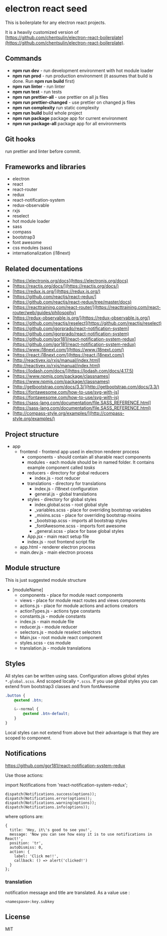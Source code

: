 # electron react seed

This is boilerplate for any electron react projects.

It is a heavily customized version of [https://github.com/chentsulin/electron-react-boilerplate](https://github.com/chentsulin/electron-react-boilerplate). 

## Commands

* **npm run dev** - run development environment with hot module loader
* **npm run prod** - run production environment (it assumes that build is done. Run **npm run build** first)
* **npm run linter** - run linter
* **npm run test** - run tests
* **npm run prettier-all** - use prettier on all js files
* **npm run prettier-changed** - use prettier on changed js files
* **npm run complexity** run static complexity
* **npm run build** build whole project
* **npm run package** package app for current environment
* **npm run package-all** package app for all environments

## Git hooks

run prettier and linter before commit.

## Frameworks and libraries

* electron
* react
* react-router
* redux
* react-notification-system
* redux-observable
* rxjs
* reselect
* hot module loader
* sass
* compass
* bootstrap3
* font awesome
* css modules (sass)
* internationalization (i18next)

## Related documentations
* [https://electronjs.org/docs](https://electronjs.org/docs)
* [https://reactjs.org/docs/](https://reactjs.org/docs/)
* [https://redux.js.org/](https://redux.js.org/)
* [https://github.com/reactjs/react-redux/](https://github.com/reactjs/react-redux/tree/master/docs)
* [https://reacttraining.com/react-router/](https://reacttraining.com/react-router/web/guides/philosophy)
* [https://redux-observable.js.org/](https://redux-observable.js.org/)
* [https://github.com/reactjs/reselect](https://github.com/reactjs/reselect)
* [https://github.com/igorprado/react-notification-system](https://github.com/igorprado/react-notification-system)
* [https://github.com/gor181/react-notification-system-redux](https://github.com/gor181/react-notification-system-redux)  
* [https://www.i18next.com/](https://www.i18next.com/)
* [https://react.i18next.com/](https://react.i18next.com/)
* [http://reactivex.io/rxjs/manual/index.html](http://reactivex.io/rxjs/manual/index.html)
* [https://lodash.com/docs/](https://lodash.com/docs/4.17.5)
* [https://www.npmjs.com/package/classnames](https://www.npmjs.com/package/classnames)
* [http://getbootstrap.com/docs/3.3/](http://getbootstrap.com/docs/3.3/)
* [https://fontawesome.com/how-to-use/svg-with-js](https://fontawesome.com/how-to-use/svg-with-js)
* [https://sass-lang.com/documentation/file.SASS_REFERENCE.html](https://sass-lang.com/documentation/file.SASS_REFERENCE.html)
* [http://compass-style.org/examples/](http://compass-style.org/examples/)

## Project structure
 * app
   * frontend - frontend app used in electron renderer process
     * components - should contain all sharable react components
     * modules - each module should be in named folder. It contains example component called *tasks*
     * reducers - directory for global reducers
       * index.js - root reducer
     * translations - directory for translations
       * index.js - i18next configuration
       * general.js - global translations
     * styles - directory for global styles
       * index.global.scss - root global style
       * _variables.scss - place for overriding bootstrap variables
       * _mixins.scss - place for overriding bootstrap mixins
       * _bootstrap.scss - imports all bootstrap styles
       * _fontAwesome.scss - imports font awesome
       * _general.scss - place for base global styles
     * App.jsx - main react setup file
     * index.js - root frontend script file
   * app.html - renderer electron process
   * main.dev.js - main electron process
   
## Module structure

This is just suggested module structure
 * [moduleName]
   * components - place for module react components
   * views - place for module react routes and views components
   * actions.js - place for module actions and actions creators
   * actionTypes.js - actions type constants
   * constants.js - module constants
   * index.js - main module file
   * reducer.js - module reducer
   * selectors.js - module reselect selectors
   * Main.jsx - root module react component
   * styles.scss - css module
   * translation.js - module translations

## Styles

All styles can be written using sass. 
Configuration allows global styles `*.global.scss`.
And scoped locally `*.scss`.
If you use global styles you can extend from bootstrap3 classes and from fontAwesome

```scss
.button {
    @extend .btn;

    &--normal {
        @extend .btn-default;
    }
}
```
Local styles can not extend from above but their advantage is that they are scoped to component.

## Notifications
https://github.com/gor181/react-notification-system-redux

Use those actions:

import Notifications from 'react-notification-system-redux';

```
dispatch(Notifications.success(options));
dispatch(Notifications.error(options));
dispatch(Notifications.warning(options));
dispatch(Notifications.info(options));
```
where options are:
```
{
  title: 'Hey, it\'s good to see you!',
  message: 'Now you can see how easy it is to use notifications in React!',
  position: 'tr',
  autoDismiss: 0,
  action: {
    label: 'Click me!!',
    callback: () => alert('clicked!')
  }
};
```
### translation

notification message and title are translated.
As a value use :
```
<namespave>:key.subkey
```

## License 

MIT
